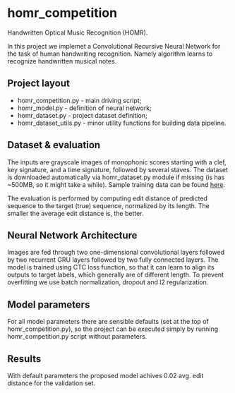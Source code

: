 # homr_competition
Handwritten Optical Music Recognition (HOMR).

In this project we implemet a Convolutional Recursive Neural Network for the task of human handwriting recognition. Namely algorithm learns to recognize handwritten musical notes.

## Project layout

- homr_competition.py - main driving script;
- homr_model.py - definition of neural network;
- homr_dataset.py - project dataset definition;
- homr_dataset_utils.py - minor utility functions for building data pipeline.

## Dataset & evaluation

The inputs are grayscale images of monophonic scores starting with a clef, key signature, and a time signature, followed by several staves. The dataset is downloaded automatically via homr_dataset.py module if missing (is has ~500MB, so it might take a while). Sample training data can be found [here](https://ufal.mff.cuni.cz/~straka/courses/npfl114/2122/demos/homr_train.html).

The evaluation is performed by computing edit distance of predicted sequence to the target (true) sequence, normalized by its length. The smaller the average edit distance is, the better.

## Neural Network Architecture

Images are fed through two one-dimensional convolutional layers followed by two recurrent GRU layers followed by two fully connected layers. The model is trained using CTC loss function, so that it can learn to align its outputs to target labels, which generally are of different length. To prevent overfitting we use batch normalization, dropout and l2 regularization.

## Model parameters

For all model parameters there are sensible defaults (set at the top of homr_competition.py), so the project can be executed simply by running homr_competition.py script without parameters.

## Results

With default parameters the proposed model achives 0.02 avg. edit distance for the validation set.
